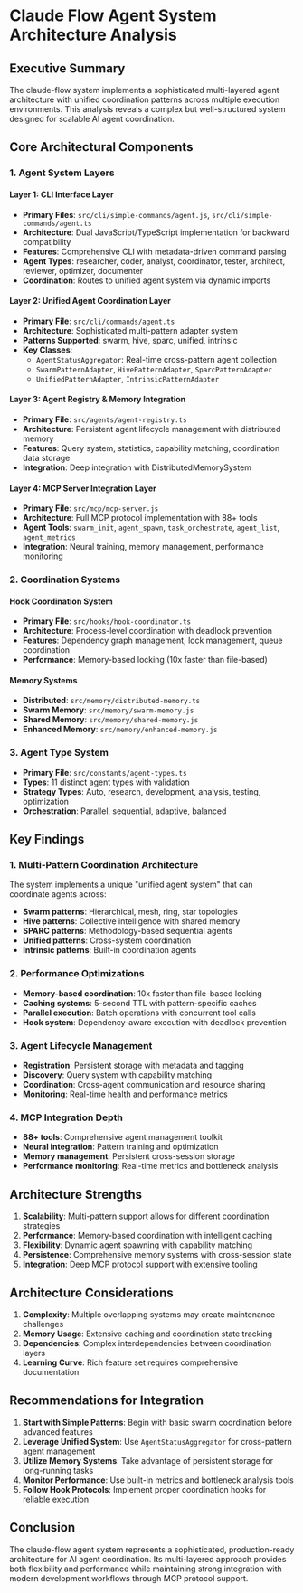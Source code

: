# Claude Flow Agent System Architecture Analysis

## Executive Summary

The claude-flow system implements a sophisticated multi-layered agent architecture with unified coordination patterns across multiple execution environments. This analysis reveals a complex but well-structured system designed for scalable AI agent coordination.

## Core Architectural Components

### 1. Agent System Layers

#### Layer 1: CLI Interface Layer
- **Primary Files**: `src/cli/simple-commands/agent.js`, `src/cli/simple-commands/agent.ts`
- **Architecture**: Dual JavaScript/TypeScript implementation for backward compatibility
- **Features**: Comprehensive CLI with metadata-driven command parsing
- **Agent Types**: researcher, coder, analyst, coordinator, tester, architect, reviewer, optimizer, documenter
- **Coordination**: Routes to unified agent system via dynamic imports

#### Layer 2: Unified Agent Coordination Layer
- **Primary File**: `src/cli/commands/agent.ts`
- **Architecture**: Sophisticated multi-pattern adapter system
- **Patterns Supported**: swarm, hive, sparc, unified, intrinsic
- **Key Classes**:
  - `AgentStatusAggregator`: Real-time cross-pattern agent collection
  - `SwarmPatternAdapter`, `HivePatternAdapter`, `SparcPatternAdapter`
  - `UnifiedPatternAdapter`, `IntrinsicPatternAdapter`

#### Layer 3: Agent Registry & Memory Integration
- **Primary File**: `src/agents/agent-registry.ts`
- **Architecture**: Persistent agent lifecycle management with distributed memory
- **Features**: Query system, statistics, capability matching, coordination data storage
- **Integration**: Deep integration with DistributedMemorySystem

#### Layer 4: MCP Server Integration Layer
- **Primary File**: `src/mcp/mcp-server.js`
- **Architecture**: Full MCP protocol implementation with 88+ tools
- **Agent Tools**: `swarm_init`, `agent_spawn`, `task_orchestrate`, `agent_list`, `agent_metrics`
- **Integration**: Neural training, memory management, performance monitoring

### 2. Coordination Systems

#### Hook Coordination System
- **Primary File**: `src/hooks/hook-coordinator.ts`
- **Architecture**: Process-level coordination with deadlock prevention
- **Features**: Dependency graph management, lock management, queue coordination
- **Performance**: Memory-based locking (10x faster than file-based)

#### Memory Systems
- **Distributed**: `src/memory/distributed-memory.ts`
- **Swarm Memory**: `src/memory/swarm-memory.js`
- **Shared Memory**: `src/memory/shared-memory.js`
- **Enhanced Memory**: `src/memory/enhanced-memory.js`

### 3. Agent Type System
- **Primary File**: `src/constants/agent-types.ts`
- **Types**: 11 distinct agent types with validation
- **Strategy Types**: Auto, research, development, analysis, testing, optimization
- **Orchestration**: Parallel, sequential, adaptive, balanced

## Key Findings

### 1. Multi-Pattern Coordination Architecture
The system implements a unique "unified agent system" that can coordinate agents across:
- **Swarm patterns**: Hierarchical, mesh, ring, star topologies
- **Hive patterns**: Collective intelligence with shared memory
- **SPARC patterns**: Methodology-based sequential agents
- **Unified patterns**: Cross-system coordination
- **Intrinsic patterns**: Built-in coordination agents

### 2. Performance Optimizations
- **Memory-based coordination**: 10x faster than file-based locking
- **Caching systems**: 5-second TTL with pattern-specific caches
- **Parallel execution**: Batch operations with concurrent tool calls
- **Hook system**: Dependency-aware execution with deadlock prevention

### 3. Agent Lifecycle Management
- **Registration**: Persistent storage with metadata and tagging
- **Discovery**: Query system with capability matching
- **Coordination**: Cross-agent communication and resource sharing
- **Monitoring**: Real-time health and performance metrics

### 4. MCP Integration Depth
- **88+ tools**: Comprehensive agent management toolkit
- **Neural integration**: Pattern training and optimization
- **Memory management**: Persistent cross-session storage
- **Performance monitoring**: Real-time metrics and bottleneck analysis

## Architecture Strengths

1. **Scalability**: Multi-pattern support allows for different coordination strategies
2. **Performance**: Memory-based coordination with intelligent caching
3. **Flexibility**: Dynamic agent spawning with capability matching
4. **Persistence**: Comprehensive memory systems with cross-session state
5. **Integration**: Deep MCP protocol support with extensive tooling

## Architecture Considerations

1. **Complexity**: Multiple overlapping systems may create maintenance challenges
2. **Memory Usage**: Extensive caching and coordination state tracking
3. **Dependencies**: Complex interdependencies between coordination layers
4. **Learning Curve**: Rich feature set requires comprehensive documentation

## Recommendations for Integration

1. **Start with Simple Patterns**: Begin with basic swarm coordination before advanced features
2. **Leverage Unified System**: Use `AgentStatusAggregator` for cross-pattern agent management
3. **Utilize Memory Systems**: Take advantage of persistent storage for long-running tasks
4. **Monitor Performance**: Use built-in metrics and bottleneck analysis tools
5. **Follow Hook Protocols**: Implement proper coordination hooks for reliable execution

## Conclusion

The claude-flow agent system represents a sophisticated, production-ready architecture for AI agent coordination. Its multi-layered approach provides both flexibility and performance while maintaining strong integration with modern development workflows through MCP protocol support.
